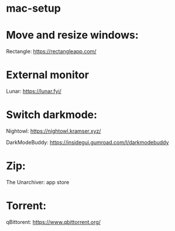 # mac-setup

# Move and resize windows: 
Rectangle: https://rectangleapp.com/

# External monitor
Lunar: https://lunar.fyi/

# Switch darkmode: 
Nightowl: https://nightowl.kramser.xyz/

DarkModeBuddy: https://insidegui.gumroad.com/l/darkmodebuddy

# Zip: 
The Unarchiver: app store

# Torrent:
qBittorent: https://www.qbittorrent.org/
